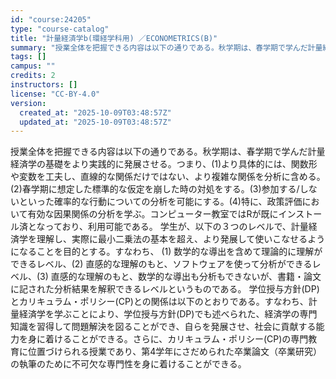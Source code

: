 ```yaml
---
id: "course:24205"
type: "course-catalog"
title: "計量経済学b(環経学科用) ／ECONOMETRICS(B)"
summary: "授業全体を把握できる内容は以下の通りである。秋学期は、春学期で学んだ計量経済学の基礎をより実践的に発展させる。つまり、(1)より具体的には、関数形や変数を工夫し、直線的な関係だけではない、より複雑な関係を分析に含める。(2)春学期に想定した…"
tags: []
campus: ""
credits: 2
instructors: []
license: "CC-BY-4.0"
version:
  created_at: "2025-10-09T03:48:57Z"
  updated_at: "2025-10-09T03:48:57Z"
---
```

授業全体を把握できる内容は以下の通りである。秋学期は、春学期で学んだ計量経済学の基礎をより実践的に発展させる。つまり、(1)より具体的には、関数形や変数を工夫し、直線的な関係だけではない、より複雑な関係を分析に含める。(2)春学期に想定した標準的な仮定を崩した時の対処をする。(3)参加する/しないといった確率的な行動についての分析を可能にする。(4)特に、政策評価において有効な因果関係の分析を学ぶ。コンピューター教室ではRが既にインストール済となっており、利用可能である。 学生が、以下の３つのレベルで、計量経済学を理解し、実際に最小二乗法の基本を超え、より発展して使いこなせるようになることを目的とする。すなわち、 (1) 数学的な導出を含めて理論的に理解ができるレベル、(2) 直感的な理解のもと、ソフトウェアを使って分析ができるレベル、(3) 直感的な理解のもと、数学的な導出も分析もできないが、書籍・論文に記された分析結果を解釈できるレベルというものである。 学位授与方針(DP)とカリキュラム・ポリシー(CP)との関係は以下のとおりである。すなわち、計量経済学を学ぶことにより、学位授与方針(DP)でも述べられた、経済学の専門知識を習得して問題解決を図ることができ、自らを発展させ、社会に貢献する能力を身に着けることができる。さらに、カリキュラム・ポリシー(CP)の専門教育に位置づけられる授業であり、第4学年にさだめられた卒業論文（卒業研究）の執筆のために不可欠な専門性を身に着けることができる。
